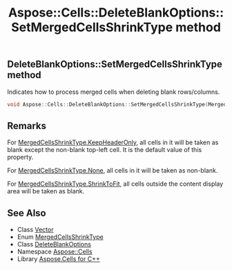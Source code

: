 ﻿---
title: Aspose::Cells::DeleteBlankOptions::SetMergedCellsShrinkType method
linktitle: SetMergedCellsShrinkType
second_title: Aspose.Cells for C++ API Reference
description: 'Aspose::Cells::DeleteBlankOptions::SetMergedCellsShrinkType method. Indicates how to process merged cells when deleting blank rows/columns in C++.'
type: docs
weight: 1300
url: /cpp/aspose.cells/deleteblankoptions/setmergedcellsshrinktype/
---
## DeleteBlankOptions::SetMergedCellsShrinkType method


Indicates how to process merged cells when deleting blank rows/columns.

```cpp
void Aspose::Cells::DeleteBlankOptions::SetMergedCellsShrinkType(MergedCellsShrinkType value)
```

## Remarks


For [MergedCellsShrinkType.KeepHeaderOnly](../../mergedcellsshrinktype/), all cells in it will be taken as blank except the non-blank top-left cell. It is the default value of this property.

 For [MergedCellsShrinkType.None](../../mergedcellsshrinktype/), all cells in it will be taken as non-blank.

 For [MergedCellsShrinkType.ShrinkToFit](../../mergedcellsshrinktype/), all cells outside the content display area will be taken as blank.

## See Also

* Class [Vector](../../vector/)
* Enum [MergedCellsShrinkType](../../mergedcellsshrinktype/)
* Class [DeleteBlankOptions](../)
* Namespace [Aspose::Cells](../../)
* Library [Aspose.Cells for C++](../../../)
